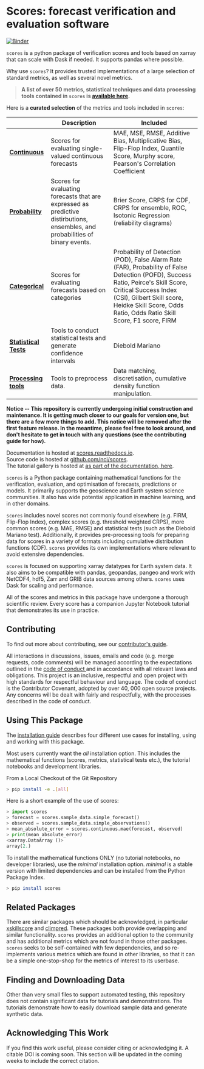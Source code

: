 # Scores: forecast verification and evaluation software

[![Binder](https://mybinder.org/badge_logo.svg)](https://mybinder.org/v2/gh/nci/scores/main?labpath=tutorials%2FExplanation.ipynb)

`scores` is a python package of verification scores and tools based on xarray that can scale with Dask if needed. It supports pandas where possible.

Why use `scores`?
It provides trusted implementations of a large selection of standard metrics, as well as several novel metrics.

> 
> **A list of over 50 metrics, statistical techniques and data processing tools contained in `scores` is [available here](https://scores.readthedocs.io/en/latest/included.html).**


Here is a **curated selection** of the metrics and tools included in `scores`:

|                       	| **Description** 	| **Included** 	|
|-----------------------	|-----------------	|--------------	|
| **[Continuous](https://scores.readthedocs.io/en/latest/included.html#continuous)**        	|Scores for evaluating single-valued continuous forecasts                  	|MAE, MSE, RMSE, Additive Bias, Multiplicative Bias, Flip-Flop Index, Quantile Score, Murphy score, Pearson's Correlation Coefficient              	|
| **[Probability](https://scores.readthedocs.io/en/latest/included.html#probability)**       	|Scores for evaluating forecasts that are expressed as predictive distirbutions, ensembles, and probabilities of binary events.                 	|Brier Score, CRPS for CDF, CRPS for ensemble, ROC, Isotonic Regression (reliability diagrams)              	|
| **[Categorical](https://scores.readthedocs.io/en/latest/included.html#categorical)**       	|Scores for evaluating forecasts based on categories                 	|Probability of Detection (POD), False Alarm Rate (FAR), Probability of False Detection (POFD), Success Ratio, Peirce's Skill Score, Critical Success Index (CSI), Gilbert Skill score, Heidke Skill Score, Odds Ratio, Odds Ratio Skill Score, F1 score, FIRM               	|
| **[Statistical Tests](https://scores.readthedocs.io/en/latest/included.html#statistical-tests)** 	|Tools to conduct statistical tests and generate confidence intervals                 	|Diebold Mariano              	|
| **[Processing tools](https://scores.readthedocs.io/en/latest/included.html#processing-tools-for-preparing-data)**        	|Tools to preprocess data.                 	|Data matching, discretisation, cumulative density function manipulation.              	|



**Notice -- This repository is currently undergoing initial construction and maintenance. It is getting much closer to our goals for version one, but there are a few more things to add. This notice will be removed after the first feature release. In the meantime, please feel free to look around, and don't hesitate to get in touch with any questions (see the contributing guide for how).**

Documentation is hosted at [scores.readthedocs.io](https://scores.readthedocs.io).  
Source code is hosted at [github.com/nci/scores](https://github.com/nci/scores).  
The tutorial gallery is hosted at [as part of the documentation, here](https://scores.readthedocs.io/en/latest/tutorials/Explanation.html).

`scores` is a Python package containing mathematical functions for the verification, evaluation, and optimisation of forecasts, predictions or models. It primarily supports the geoscience and Earth system science communities. It also has wide potential application in machine learning, and in other domains.

`scores` includes novel scores not commonly found elsewhere (e.g. FIRM, Flip-Flop Index), complex scores (e.g. threshold weighted CRPS), more common scores (e.g. MAE, RMSE) and statistical tests (such as the Diebold Mariano test). Additionally, it provides pre-processing tools for preparing data for scores in a variety of formats including cumulative distribution functions (CDF). `scores` provides its own implementations where relevant to avoid extensive dependencies.

`scores` is focused on supporting xarray datatypes for Earth system data. It also aims to be compatible with pandas, geopandas, pangeo and work with NetCDF4, hdf5, Zarr and GRIB data sources among others. `scores` uses Dask for scaling and performance.

All of the scores and metrics in this package have undergone a thorough scientific review. Every score has a companion Jupyter Notebook tutorial that demonstrates its use in practice.

## Contributing
To find out more about contributing, see our [contributor's guide](https://github.com/nci/scores/blob/main/docs/contributing.md).

All interactions in discussions, issues, emails and code (e.g. merge requests, code comments) will be managed according to the expectations outlined in the [ code of conduct ](https://github.com/nci/scores/blob/main/CODE_OF_CONDUCT.md) and in accordance with all relevant laws and obligations. This project is an inclusive, respectful and open project with high standards for respectful behaviour and language. The code of conduct is the Contributor Covenant, adopted by over 40, 000 open source projects. Any concerns will be dealt with fairly and respectfully, with the processes described in the code of conduct.

## Using This Package

The [installation guide](https://scores.readthedocs.io/en/latest/installation.html) describes four different use cases for installing, using and working with this package.

Most users currently want the *all* installation option. This includes the mathematical functions (scores, metrics, statistical tests etc.), the tutorial notebooks and development libraries.

From a Local Checkout of the Git Repository

```bash
> pip install -e .[all]
```

Here is a short example of the use of scores:

```py
> import scores
> forecast = scores.sample_data.simple_forecast()
> observed = scores.sample_data.simple_observations()
> mean_absolute_error = scores.continuous.mae(forecast, observed)
> print(mean_absolute_error)
<xarray.DataArray ()>
array(2.)
```

To install the mathematical functions ONLY (no tutorial notebooks, no developer libraries), use the *minimal* installation option. *minimal* is a stable version with limited dependencies and can be installed from the Python Package Index.

```bash
> pip install scores
```

## Related Packages

There are similar packages which should be acknowledged, in particular [xskillscore](https://xskillscore.readthedocs.io/en/stable/) and [climpred](https://github.com/pangeo-data/climpred). These packages both provide overlapping and similar functionality. `scores` provides an additional option to the community and has additional metrics which are not found in those other packages. `scores` seeks to be self-contained with few dependencies, and so re-implements various metrics which are found in other libraries, so that it can be a simple one-stop-shop for the metrics of interest to its userbase.

## Finding and Downloading Data

Other than very small files to support automated testing, this repository does not contain significant data for tutorials and demonstrations. The tutorials demonstrate how to easily download sample data and generate synthetic data.

## Acknowledging This Work

If you find this work useful, please consider citing or acknowledging it. A citable DOI is coming soon. This section will be updated in the coming weeks to include the correct citation.
